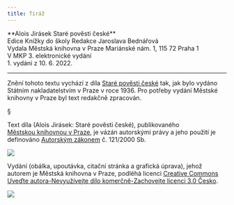 ```yaml
---
title: Tiráž
---
```


<section>  
**Alois Jirásek    
Staré pověsti české**  
</section>  
<section>  
Edice Knížky do školy  
Redakce Jaroslava Bednářová  
</section>  
<section>  
Vydala Městská knihovna v Praze  
Mariánské nám. 1, 115 72 Praha 1  
</section>  
<section>  
V MKP 3. elektronické vydání  
</section>  
<section>  
</section>  
1. vydání z 10. 6. 2022.

***

<section>

Znění tohoto textu vychází z díla [Staré pověsti české](https://aleph.nkp.cz/F/?func=direct&doc_number=002895086&local_base=CNB) tak, jak bylo vydáno Státním nakladatelstvím v Praze v roce 1936. Pro potřeby vydání Městské knihovny v Praze byl text redakčně zpracován.

§

Text díla (Alois Jirásek: Staré pověsti české), publikovaného [Městskou knihovnou v Praze](https://www.mlp.cz/cz/), je vázán autorskými právy a jeho použití je definováno [Autorským zákonem](https://www.mkcr.cz/predpisy-zakonu-709.html) č. 121/2000 Sb.

![](../Images/image001.jpg)

Vydání (obálka, upoutávka, citační stránka a grafická úprava), jehož autorem je Městská knihovna v Praze, podléhá licenci [Creative Commons Uveďte autora-Nevyužívejte dílo komerčně-Zachovejte licenci 3.0 Česko](https://creativecommons.org/licenses/by-nc-sa/3.0/cz/).


</section>

<section>

![](../Images/image002.jpg)

</section>